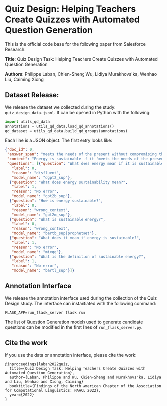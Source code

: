 # Quiz Design: Helping Teachers Create Quizzes with Automated Question Generation

This is the official code base for the following paper from Salesforce Research:

**Title**: Quiz Design Task: Helping Teachers Create Quizzes with Automated Question Generation

**Authors**: Philippe Laban, Chien-Sheng Wu, Lidiya Murakhovs'ka, Wenhao Liu, Caiming Xiong

## Dataset Release:

We release the dataset we collected during the study: `quiz_design_data.jsonl`. It can be opened in Python with the following:

```python
import utils_qd_data
annotations = utils_qd_data.load_qd_annotations()
qd_dataset = utils_qd_data.build_qd_groups(annotations)
```

Each line is a JSON object. The first entry looks like:
```json
{"doc_id": 0,
 "answer_span": "meets the needs of the present without compromising the ability of future generations to meet their own needs",
 "context": "Energy is sustainable if it 'meets the needs of the present without compromising the ability of future generations to meet their own needs'.  Most definitions of sustainable energy [...]",
 "questions": [{"question": "What does energy mean if it is sustainable?",
   "label": 0,
   "reason": "disfluent",
   "model_name": "dgpt2_sup"},
  {"question": "What does energy sustainability mean?",
   "label": 1,
   "reason": "No error",
   "model_name": "gpt2b_sup"},
  {"question": "How is energy sustainable?",
   "label": 0,
   "reason": "wrong_context",
   "model_name": "gpt2m_sup"},
  {"question": "What is sustainable energy?",
   "label": 0,
   "reason": "wrong_context",
   "model_name": "bartb_sup|prophetnet"},
  {"question": "What does it mean if energy is sustainable?",
   "label": 1,
   "reason": "No error",
   "model_name": "mixqg"},
  {"question": "What is the definition of sustainable energy?",
   "label": 1,
   "reason": "No error",
   "model_name": "bartl_sup"}]}
```

## Annotation Interface

We release the annotation interface used during the collection of the Quiz Design study.
The interface can instantiated with the following command:
```
FLASK_APP=run_flask_server flask run
```

The list of Question Generation models used to generate candidate questions can be modified in the first lines of `run_flask_server.py`.

## Cite the work

If you use the data or annotation interface, please cite the work:
```
@inproceedings{laban2022quiz,
  title={Quiz Design Task: Helping Teachers Create Quizzes with Automated Question Generation},
  author={Laban, Philippe and Wu, Chien-Sheng and Murakhovs'ka, Lidiya and Liu, Wenhao and Xiong, Caiming},
  booktitle={Findings of the North American Chapter of the Association for Computational Linguistics: NAACL 2022},
  year={2022}
}
```
